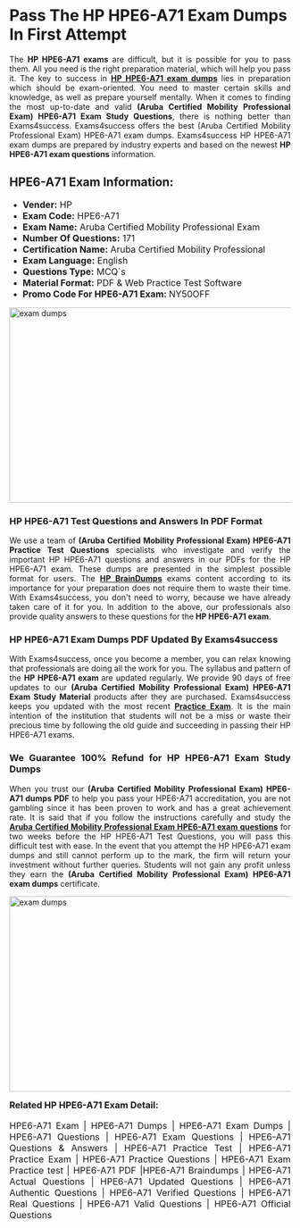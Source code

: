 <h1><strong><strong>Pass The HP HPE6-A71 Exam Dumps In First Attempt</strong></strong></h1> <p style="text-align:justify">The <strong>HP HPE6-A71 exams</strong> are difficult, but it is possible for you to pass them. All you need is the right preparation material, which will help you pass it. The key to success in <a href="https://www.exams4success.com/hp/hpe6-a71-pdf-exam-dumps"><strong>HP HPE6-A71 exam dumps</strong></a> lies in preparation which should be exam-oriented. You need to master certain skills and knowledge, as well as prepare yourself mentally. When it comes to finding the most up-to-date and valid <strong>(Aruba Certified Mobility Professional Exam) HPE6-A71 Exam Study Questions</strong>, there is nothing better than Exams4success. Exams4success offers the best (Aruba Certified Mobility Professional Exam) HPE6-A71 exam dumps. Exams4success HP HPE6-A71 exam dumps are prepared by industry experts and based on the newest <strong>HP HPE6-A71 exam questions</strong> information.</p> <h2><strong><strong>HPE6-A71 Exam Information:</strong></strong></h2> <ul> <li><span style="font-size:16px"><strong>Vender:</strong> HP</span></li> <li><span style="font-size:16px"><strong>Exam Code:</strong> HPE6-A71</span></li> <li><span style="font-size:16px"><strong>Exam Name:</strong> Aruba Certified Mobility Professional Exam</span></li> <li><span style="font-size:16px"><strong>Number Of Questions:</strong> 171</span></li> <li><span style="font-size:16px"><strong>Certification Name:</strong> Aruba Certified Mobility Professional</span></li> <li><span style="font-size:16px"><strong>Exam Language:</strong> English</span></li> <li><span style="font-size:16px"><strong>Questions Type:</strong> MCQ`s</span></li> <li><span style="font-size:16px"><strong>Material Format:</strong> PDF & Web Practice Test Software</span></li> <li><span style="font-size:16px"><strong>Promo Code For HPE6-A71 Exam: </strong>NY50OFF</span></li> </ul> <p><a href="https://www.exams4success.com/hp/hpe6-a71-pdf-exam-dumps" rel="no-follow"><img alt="exam dumps" src="https://www.certcollections.com/uploads/content/infrist1.png" style="height:350px; width:750px" /></a></p> <h3><strong>HP HPE6-A71 Test Questions and Answers In PDF Format</strong></h3> <p style="text-align:justify">We use a team of <strong>(Aruba Certified Mobility Professional Exam) HPE6-A71 Practice Test Questions</strong> specialists who investigate and verify the important HP HPE6-A71 questions and answers in our PDFs for the HP HPE6-A71 exam. These dumps are presented in the simplest possible format for users. The <a href="https://www.exams4success.com/hp-exam-dumps"><strong>HP BrainDumps</strong></a> exams content according to its importance for your preparation does not require them to waste their time. With Exams4success, you don't need to worry, because we have already taken care of it for you. In addition to the above, our professionals also provide quality answers to these questions for the<strong> HP HPE6-A71 exam</strong>.</p> <h3><strong> HP HPE6-A71 Exam Dumps PDF Updated By Exams4success</strong></h3> <p style="text-align:justify">With Exams4success, once you become a member, you can relax knowing that professionals are doing all the work for you. The syllabus and pattern of the <strong>HP HPE6-A71 exam </strong>are updated regularly. We provide 90 days of free updates to our <strong>(Aruba Certified Mobility Professional Exam) HPE6-A71 Exam Study Material</strong> products after they are purchased. Exams4success keeps you updated with the most recent <a href="https://www.exams4success.com/"><strong>Practice Exam</strong></a>. It is the main intention of the institution that students will not be a miss or waste their precious time by following the old guide and succeeding in passing their HP HPE6-A71 exams.</p> <h3 style="text-align:justify"><strong>We Guarantee 100% Refund for HP HPE6-A71 Exam Study Dumps</strong></h3> <p style="text-align:justify">When you trust our <strong>(Aruba Certified Mobility Professional Exam) HPE6-A71 dumps PDF</strong> to help you pass your HPE6-A71 accreditation, you are not gambling since it has been proven to work and has a great achievement rate. It is said that if you follow the instructions carefully and study the <a href="https://www.exams4success.com/hp/hpe6-a71-pdf-exam-dumps"><strong>Aruba Certified Mobility Professional Exam HPE6-A71 exam questions</strong></a> for two weeks before the HP HPE6-A71 Test Questions, you will pass this difficult test with ease. In the event that you attempt the HP HPE6-A71 exam dumps and still cannot perform up to the mark, the firm will return your investment without further queries. Students will not gain any profit unless they earn the <strong>(Aruba Certified Mobility Professional Exam) HPE6-A71 exam dumps</strong> certificate.</p> <p style="text-align:justify"><a href="https://www.exams4success.com/hp/hpe6-a71-pdf-exam-dumps" rel="no-follow"><img alt="exam dumps" src="https://www.certcollections.com/uploads/content/free_demo1.png" style="height:350px; width:750px" /></a></p> <p style="text-align:justify"><span style="font-size:16px"><strong>Related HP HPE6-A71 Exam Detail:</strong></span><br /> <br /> <span style="font-size:16px">HPE6-A71 Exam | HPE6-A71 Dumps | HPE6-A71 Exam Dumps | HPE6-A71 Questions | HPE6-A71 Exam Questions | HPE6-A71 Questions & Answers | HPE6-A71 Practice Test | HPE6-A71 Practice Exam | HPE6-A71 Practice Questions | HPE6-A71 Exam Practice test | HPE6-A71 PDF |HPE6-A71 Braindumps | HPE6-A71 Actual Questions | HPE6-A71 Updated Questions | HPE6-A71 Authentic Questions | HPE6-A71 Verified Questions | HPE6-A71 Real Questions | HPE6-A71 Valid Questions | HPE6-A71 Official Questions</span></p>
